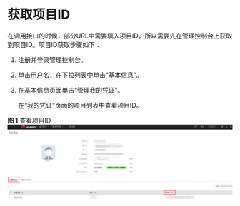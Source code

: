 # 获取项目ID<a name="ZH-CN_TOPIC_0127154190"></a>

在调用接口的时候，部分URL中需要填入项目ID，所以需要先在管理控制台上获取到项目ID。项目ID获取步骤如下：

1.  注册并登录管理控制台。
2.  单击用户名，在下拉列表中单击“基本信息”。
3.  在基本信息页面单击“管理我的凭证”。

    在“我的凭证”页面的项目列表中查看项目ID。


**图 1**  查看项目ID<a name="zh-cn_topic_0121673684_zh-cn_topic_0022240255_fig48412424201120"></a>  
![](figures/查看项目ID.png "查看项目ID")


